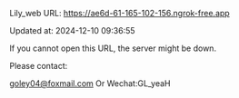 Lily_web URL: https://ae6d-61-165-102-156.ngrok-free.app

Updated at: 2024-12-10 09:36:55

If you cannot open this URL, the server might be down.

Please contact: 

goley04@foxmail.com Or Wechat:GL_yeaH